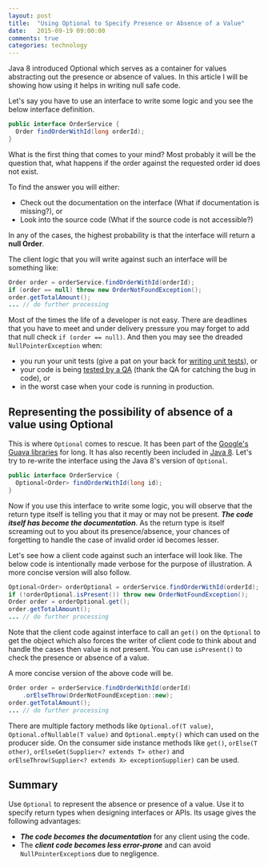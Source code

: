 ```yaml
---
layout: post
title:  "Using Optional to Specify Presence or Absence of a Value"
date:   2015-09-19 09:00:00
comments: true
categories: technology
---
```


Java 8 introduced Optional which serves as a container for values abstracting out the presence or absence of values. 
In this article I will be showing how using it helps in writing null safe code.

Let's say you have to use an interface to write some logic and you see the below interface definition. 

```java 
public interface OrderService {
  Order findOrderWithId(long orderId);
}
``` 

What is the first thing that comes to your mind? Most probably it will be the question that, what happens if the 
order against the requested order id does not exist. 

To find the answer you will either:  

* Check out the documentation on the interface (What if documentation is missing?), or
* Look into the source code (What if the source code is not accessible?)

In any of the cases, the highest probability is that the interface will return a __null Order__. 

The client logic that you will write against such an interface will be something like:

```java 
Order order = orderService.findOrderWithId(orderId);
if (order == null) throw new OrderNotFoundException();
order.getTotalAmount();
... // do further processing
``` 

Most of the times the life of a developer is not easy. There are deadlines that you have to meet and under delivery 
pressure you may forget to add that null check `if (order == null)`. And then you may see the dreaded 
`NullPointerException` when: 

* you run your unit tests (give a pat on your back for [writing unit tests][TDD]), or 
* your code is being [tested by a QA][QA] (thank the QA for catching the bug in code), or 
* in the worst case when your code is running in production.

## Representing the possibility of absence of a value using Optional

This is where `Optional` comes to rescue. It has been part of the [Google's Guava libraries][GoogleGuavaOptional] 
for long. It has also recently been included in [Java 8][Java8Optional]. Let's try to re-write the interface 
using the Java 8's version of `Optional`.

```java
public interface OrderService {
  Optional<Order> findOrderWithId(long id);
}
```

Now if you use this interface to write some logic, you will observe that the return type itself is telling you that 
it may or may not be present. ___The code itself has become the documentation___. As the return type is itself 
screaming out to you about its presence/absence, your chances of forgetting to handle the case of invalid order 
id becomes lesser. 

Let's see how a client code against such an interface will look like. The below code is intentionally made verbose 
for the purpose of illustration. A more concise version will also follow.

```java 
Optional<Order> orderOptional = orderService.findOrderWithId(orderId);
if (!orderOptional.isPresent()) throw new OrderNotFoundException();
Order order = orderOptional.get(); 
order.getTotalAmount();
... // do further processing
``` 

Note that the client code against interface to call an `get()` on the `Optional` to get the object which also forces 
the writer of client code to think about and handle the cases then value is not present. You can use `isPresent()` to 
check the presence or absence of a value.

A more concise version of the above code will be. 

```java 
Order order = orderService.findOrderWithId(orderId)
    .orElseThrow(OrderNotFoundException::new);
order.getTotalAmount();
... // do further processing
``` 

There are multiple factory methods like `Optional.of(T value)`, `Optional.ofNullable(T value)` and `Optional.empty()` 
which can used on the producer side. On the consumer side instance methods like `get()`, `orElse(T other)`, 
`orElseGet(Supplier<? extends T> other)` and `orElseThrow(Supplier<? extends X> exceptionSupplier)` can be used.

## Summary
Use `Optional` to represent the absence or presence of a value. Use it to specify return types when designing 
interfaces or APIs. Its usage gives the following advantages:
  
* ___The code becomes the documentation___ for any client using the code.
* The ___client code becomes less error-prone___ and can avoid `NullPointerException`s due to negligence.

[QA]: https://en.wikipedia.org/wiki/Software_quality_analyst
[TDD]: https://en.wikipedia.org/wiki/Test-driven_development
[GoogleGuavaOptional]: https://code.google.com/p/guava-libraries/wiki/UsingAndAvoidingNullExplained#Optional 
[Java8Optional]: https://docs.oracle.com/javase/8/docs/api/java/util/Optional.html
